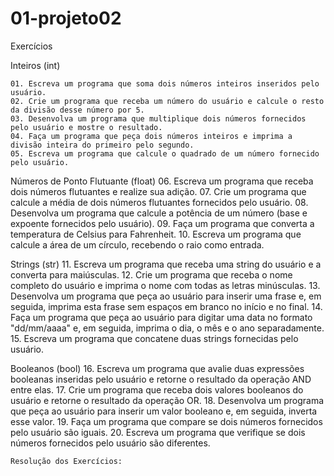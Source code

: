 # 01-projeto02

Exercícios

Inteiros (int)

    01. Escreva um programa que soma dois números inteiros inseridos pelo usuário.
    02. Crie um programa que receba um número do usuário e calcule o resto da divisão desse número por 5.
    03. Desenvolva um programa que multiplique dois números fornecidos pelo usuário e mostre o resultado.
    04. Faça um programa que peça dois números inteiros e imprima a divisão inteira do primeiro pelo segundo.
    05. Escreva um programa que calcule o quadrado de um número fornecido pelo usuário.

Números de Ponto Flutuante (float)
    06. Escreva um programa que receba dois números flutuantes e realize sua adição.
    07. Crie um programa que calcule a média de dois números flutuantes fornecidos pelo usuário.
    08. Desenvolva um programa que calcule a potência de um número (base e expoente fornecidos pelo usuário).
    09. Faça um programa que converta a temperatura de Celsius para Fahrenheit.
    10. Escreva um programa que calcule a área de um círculo, recebendo o raio como entrada.

Strings (str)
    11. Escreva um programa que receba uma string do usuário e a converta para maiúsculas.
    12. Crie um programa que receba o nome completo do usuário e imprima o nome com todas as letras minúsculas.
    13. Desenvolva um programa que peça ao usuário para inserir uma frase e, em seguida, imprima esta frase sem espaços em branco no início e no final.
    14. Faça um programa que peça ao usuário para digitar uma data no formato "dd/mm/aaaa" e, em seguida, imprima o dia, o mês e o ano separadamente.
    15. Escreva um programa que concatene duas strings fornecidas pelo usuário.

Booleanos (bool)
    16. Escreva um programa que avalie duas expressões booleanas inseridas pelo usuário e retorne o resultado da operação AND entre elas.
    17. Crie um programa que receba dois valores booleanos do usuário e retorne o resultado da operação OR.
    18. Desenvolva um programa que peça ao usuário para inserir um valor booleano e, em seguida, inverta esse valor.
    19. Faça um programa que compare se dois números fornecidos pelo usuário são iguais.
    20. Escreva um programa que verifique se dois números fornecidos pelo usuário são diferentes.



    Resolução dos Exercícios:

    